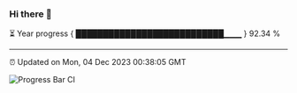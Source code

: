 ### Hi there 👋

⏳ Year progress { ███████████████████████████▁▁▁ } 92.34 %

---

⏰ Updated on Mon, 04 Dec 2023 00:38:05 GMT

![Progress Bar CI](https://github.com/Shyam-Makwana/GitHub-Actions-Demo/workflows/Progress%20Bar%20CI/badge.svg)
